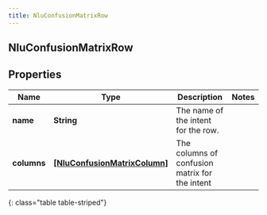 ```yaml
---
title: NluConfusionMatrixRow
---
```

## NluConfusionMatrixRow

## Properties

|Name | Type | Description | Notes|
|------------ | ------------- | ------------- | -------------|
| **name** | **String** | The name of the intent for the row. | |
| **columns** | [**[NluConfusionMatrixColumn]**](NluConfusionMatrixColumn.html) | The columns of confusion matrix for the intent | |
{: class="table table-striped"}



